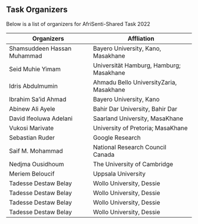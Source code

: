 ## Task Organizers

Below is a list of organizers for AfriSenti-Shared Task 2022

| Organizers | Affliation |
|---|---|
| Shamsuddeen Hassan Muhammad | Bayero University, Kano, Masakhane |
|Seid Muhie Yimam |  Universität Hamburg, Hamburg; Masakhane|
| Idris Abdulmumin  | Ahmadu Bello UniversityZaria, Masakhane|
| Ibrahim Sa’id Ahmad |  Bayero University, Kano |
| Abinew Ali Ayele  | Bahir Dar University, Bahir Dar |
| David Ifeoluwa Adelani  | Saarland University, MasaKhane |
| Vukosi Marivate | University of Pretoria; MasaKhane |
| Sebastian Ruder   | Google Research |
| Saif M. Mohammad |  National Research Council Canada |
| Nedjma Ousidhoum  | The University of Cambridge |
| Meriem Beloucif | Uppsala University |
| Tadesse Destaw Belay | Wollo University, Dessie |
| Tadesse Destaw Belay | Wollo University, Dessie |
| Tadesse Destaw Belay | Wollo University, Dessie |
| Tadesse Destaw Belay | Wollo University, Dessie |
    




 